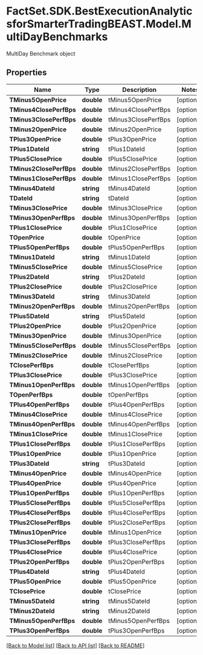# FactSet.SDK.BestExecutionAnalyticsforSmarterTradingBEAST.Model.MultiDayBenchmarks
MultiDay Benchmark object

## Properties

Name | Type | Description | Notes
------------ | ------------- | ------------- | -------------
**TMinus5OpenPrice** | **double** | tMinus5OpenPrice | [optional] 
**TMinus4ClosePerfBps** | **double** | tMinus4ClosePerfBps | [optional] 
**TMinus3ClosePerfBps** | **double** | tMinus3ClosePerfBps | [optional] 
**TMinus2OpenPrice** | **double** | tMinus2OpenPrice | [optional] 
**TPlus3OpenPrice** | **double** | tPlus3OpenPrice | [optional] 
**TPlus1DateId** | **string** | tPlus1DateId | [optional] 
**TPlus5ClosePrice** | **double** | tPlus5ClosePrice | [optional] 
**TMinus2ClosePerfBps** | **double** | tMinus2ClosePerfBps | [optional] 
**TMinus1ClosePerfBps** | **double** | tMinus1ClosePerfBps | [optional] 
**TMinus4DateId** | **string** | tMinus4DateId | [optional] 
**TDateId** | **string** | tDateId | [optional] 
**TMinus3ClosePrice** | **double** | tMinus3ClosePrice | [optional] 
**TMinus3OpenPerfBps** | **double** | tMinus3OpenPerfBps | [optional] 
**TPlus1ClosePrice** | **double** | tPlus1ClosePrice | [optional] 
**TOpenPrice** | **double** | tOpenPrice | [optional] 
**TPlus5OpenPerfBps** | **double** | tPlus5OpenPerfBps | [optional] 
**TMinus1DateId** | **string** | tMinus1DateId | [optional] 
**TMinus5ClosePrice** | **double** | tMinus5ClosePrice | [optional] 
**TPlus2DateId** | **string** | tPlus2DateId | [optional] 
**TPlus2ClosePrice** | **double** | tPlus2ClosePrice | [optional] 
**TMinus3DateId** | **string** | tMinus3DateId | [optional] 
**TMinus2OpenPerfBps** | **double** | tMinus2OpenPerfBps | [optional] 
**TPlus5DateId** | **string** | tPlus5DateId | [optional] 
**TPlus2OpenPrice** | **double** | tPlus2OpenPrice | [optional] 
**TMinus3OpenPrice** | **double** | tMinus3OpenPrice | [optional] 
**TMinus5ClosePerfBps** | **double** | tMinus5ClosePerfBps | [optional] 
**TMinus2ClosePrice** | **double** | tMinus2ClosePrice | [optional] 
**TClosePerfBps** | **double** | tClosePerfBps | [optional] 
**TPlus3ClosePrice** | **double** | tPlus3ClosePrice | [optional] 
**TMinus1OpenPerfBps** | **double** | tMinus1OpenPerfBps | [optional] 
**TOpenPerfBps** | **double** | tOpenPerfBps | [optional] 
**TPlus4OpenPerfBps** | **double** | tPlus4OpenPerfBps | [optional] 
**TMinus4ClosePrice** | **double** | tMinus4ClosePrice | [optional] 
**TMinus4OpenPerfBps** | **double** | tMinus4OpenPerfBps | [optional] 
**TMinus1ClosePrice** | **double** | tMinus1ClosePrice | [optional] 
**TPlus1ClosePerfBps** | **double** | tPlus1ClosePerfBps | [optional] 
**TPlus1OpenPrice** | **double** | tPlus1OpenPrice | [optional] 
**TPlus3DateId** | **string** | tPlus3DateId | [optional] 
**TMinus4OpenPrice** | **double** | tMinus4OpenPrice | [optional] 
**TPlus4OpenPrice** | **double** | tPlus4OpenPrice | [optional] 
**TPlus1OpenPerfBps** | **double** | tPlus1OpenPerfBps | [optional] 
**TPlus5ClosePerfBps** | **double** | tPlus5ClosePerfBps | [optional] 
**TPlus4ClosePerfBps** | **double** | tPlus4ClosePerfBps | [optional] 
**TPlus2ClosePerfBps** | **double** | tPlus2ClosePerfBps | [optional] 
**TMinus1OpenPrice** | **double** | tMinus1OpenPrice | [optional] 
**TPlus3ClosePerfBps** | **double** | tPlus3ClosePerfBps | [optional] 
**TPlus4ClosePrice** | **double** | tPlus4ClosePrice | [optional] 
**TPlus2OpenPerfBps** | **double** | tPlus2OpenPerfBps | [optional] 
**TPlus4DateId** | **string** | tPlus4DateId | [optional] 
**TPlus5OpenPrice** | **double** | tPlus5OpenPrice | [optional] 
**TClosePrice** | **double** | tClosePrice | [optional] 
**TMinus5DateId** | **string** | tMinus5DateId | [optional] 
**TMinus2DateId** | **string** | tMinus2DateId | [optional] 
**TMinus5OpenPerfBps** | **double** | tMinus5OpenPerfBps | [optional] 
**TPlus3OpenPerfBps** | **double** | tPlus3OpenPerfBps | [optional] 

[[Back to Model list]](../README.md#documentation-for-models) [[Back to API list]](../README.md#documentation-for-api-endpoints) [[Back to README]](../README.md)

